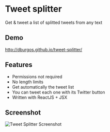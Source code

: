 # Tweet splitter
Get & tweet a list of splitted tweets from any text

## Demo
http://dburgos.github.io/tweet-splitter/

## Features
- Permissions not required
- No length limits
- Get automatically the tweet list
- You can tweet each one with its Twitter button
- Written with ReactJS + JSX

## Screenshot
![Tweet Splitter Screenshot](http://s13.postimg.org/qn8xaev1j/Captura_de_pantalla_2015_05_14_15_53_04.png)

